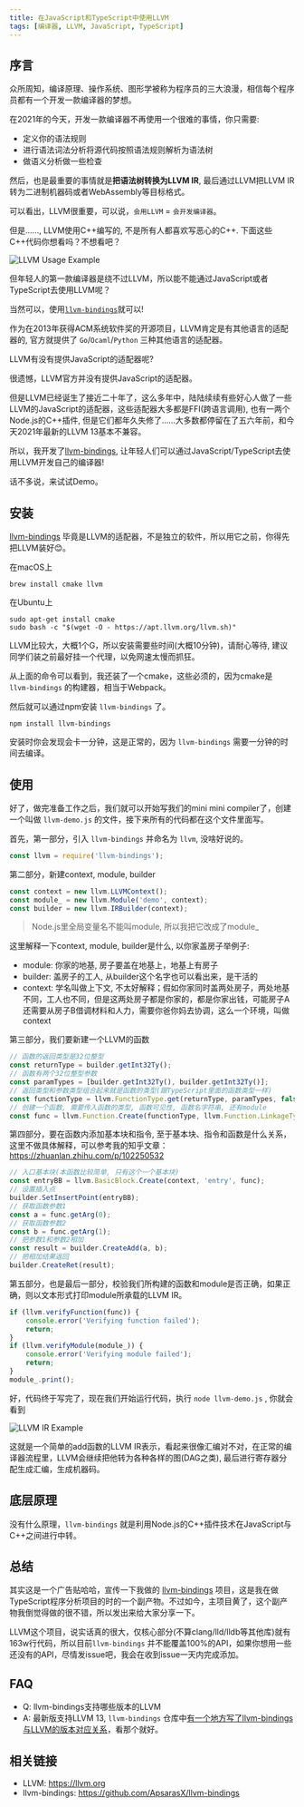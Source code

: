 ```yaml
---
title: 在JavaScript和TypeScript中使用LLVM
tags: [编译器, LLVM, JavaScript, TypeScript]
---
```


## 序言

众所周知，编译原理、操作系统、图形学被称为程序员的三大浪漫，相信每个程序员都有一个开发一款编译器的梦想。

在2021年的今天，开发一款编译器不再使用一个很难的事情，你只需要:
- 定义你的语法规则
- 进行语法词法分析将源代码按照语法规则解析为语法树
- 做语义分析做一些检查

然后，也是最重要的事情就是**把语法树转换为LLVM IR**, 最后通过LLVM把LLVM IR转为二进制机器码或者WebAssembly等目标格式。

可以看出，LLVM很重要，可以说，`会用LLVM` = `会开发编译器`。

<!--truncate-->

但是......, LLVM使用C++编写的, 不是所有人都喜欢写恶心的C++. 下面这些C++代码你想看吗？不想看吧？

![LLVM Usage Example](./llvm-usage-example.png)

但年轻人的第一款编译器是绕不过LLVM，所以能不能通过JavaScript或者TypeScript去使用LLVM呢？

当然可以，使用[`llvm-bindings`](https://github.com/ApsarasX/llvm-binding)就可以!

作为在2013年获得ACM系统软件奖的开源项目，LLVM肯定是有其他语言的适配器的, 官方就提供了 `Go`/`Ocaml`/`Python` 三种其他语言的适配器。

LLVM有没有提供JavaScript的适配器呢?

很遗憾，LLVM官方并没有提供JavaScript的适配器。

但是LLVM已经诞生了接近二十年了，这么多年中，陆陆续续有些好心人做了一些LLVM的JavaScript的适配器，这些适配器大多都是FFI(跨语言调用), 也有一两个Node.js的C++插件, 但是它们都年久失修了......大多数都停留在了五六年前，和今天2021年最新的LLVM 13基本不兼容。

所以，我开发了[llvm-bindings](https://github.com/ApsarasX/llvm-bindings), 让年轻人们可以通过JavaScript/TypeScript去使用LLVM开发自己的编译器!


话不多说，来试试Demo。

## 安装

[llvm-bindings](https://github.com/ApsarasX/llvm-bindings) 毕竟是LLVM的适配器，不是独立的软件，所以用它之前，你得先把LLVM装好😊。

在macOS上

```shell
brew install cmake llvm
```

在Ubuntu上

```shell
sudo apt-get install cmake
sudo bash -c "$(wget -O - https://apt.llvm.org/llvm.sh)"
```

LLVM比较大，大概1个G，所以安装需要些时间(大概10分钟)，请耐心等待, 建议同学们装之前最好挂一个代理，以免网速太慢而抓狂。

从上面的命令可以看到，我还装了一个cmake，这些必须的，因为cmake是 `llvm-bindings` 的构建器，相当于Webpack。

然后就可以通过npm安装 `llvm-bindings` 了。

```shell
npm install llvm-bindings
```

安装时你会发现会卡一分钟，这是正常的，因为 `llvm-bindings` 需要一分钟的时间去编译。

## 使用

好了，做完准备工作之后，我们就可以开始写我们的mini mini compiler了，创建一个叫做 `llvm-demo.js` 的文件，接下来所有的代码都在这个文件里面写。

首先，第一部分，引入 `llvm-bindings` 并命名为 `llvm`, 没啥好说的。
```js
const llvm = require('llvm-bindings');
```

第二部分，新建context, module, builder
```js
const context = new llvm.LLVMContext();
const module_ = new llvm.Module('demo', context);
const builder = new llvm.IRBuilder(context);
```
> Node.js里全局变量名不能叫module, 所以我把它改成了module_

这里解释一下context, module, builder是什么, 以你家盖房子举例子:

- module: 你家的地基, 房子要盖在地基上，地基上有房子
- builder: 盖房子的工人, 从builder这个名字也可以看出来，是干活的
- context: 学名叫做上下文, 不太好解释；假如你家同时盖两处房子，两处地基不同，工人也不同，但是这两处房子都是你家的，都是你家出钱，可能房子A还需要从房子B借调材料和人力，需要你爸你妈去协调，这么一个环境，叫做context

第三部分，我们要新建一个LLVM的函数

```js
// 函数的返回类型是32位整型
const returnType = builder.getInt32Ty();
// 函数有两个32位整型参数
const paramTypes = [builder.getInt32Ty(), builder.getInt32Ty()];
// 返回类型和参数类型组合起来就是函数的类型(跟TypeScript里面的函数类型一样)
const functionType = llvm.FunctionType.get(returnType, paramTypes, false);
// 创建一个函数, 需要传入函数的类型, 函数可见性, 函数名字符串, 还有module
const func = llvm.Function.Create(functionType, llvm.Function.LinkageTypes.ExternalLinkage, 'add', module_);
```

第四部分，要在函数内添加基本块和指令, 至于基本块、指令和函数是什么关系，这里不做具体解释，可以参考我的知乎文章：https://zhuanlan.zhihu.com/p/102250532

```js
// 入口基本块(本函数比较简单, 只有这个一个基本块)
const entryBB = llvm.BasicBlock.Create(context, 'entry', func);
// 设置插入点
builder.SetInsertPoint(entryBB);
// 获取函数参数1
const a = func.getArg(0);
// 获取函数参数2
const b = func.getArg(1);
// 把参数1和参数2相加
const result = builder.CreateAdd(a, b);
// 把相加结果返回
builder.CreateRet(result);
```

第五部分，也是最后一部分，校验我们所构建的函数和module是否正确，如果正确，则以文本形式打印module所承载的LLVM IR。

```js
if (llvm.verifyFunction(func)) {
    console.error('Verifying function failed');
    return;
}
if (llvm.verifyModule(module_)) {
    console.error('Verifying module failed');
    return;
}
module_.print();
```

好，代码终于写完了，现在我们开始运行代码，执行 `node llvm-demo.js` , 你就会看到

![LLVM IR Example](./llvm-ir-example.png)

这就是一个简单的add函数的LLVM IR表示，看起来很像汇编对不对，在正常的编译器流程里，LLVM会继续把他转为各种各样的图(DAG之类), 最后进行寄存器分配生成汇编，生成机器码。

## 底层原理

没有什么原理，`llvm-bindings` 就是利用Node.js的C++插件技术在JavaScript与C++之间进行中转。

## 总结

其实这是一个广告贴哈哈，宣传一下我做的 [llvm-bindings](https://github.com/ApsarasX/llvm-bindings) 项目，这是我在做TypeScript程序分析项目的时的一个副产物。不过如今，主项目黄了，这个副产物我倒觉得做的很不错，所以发出来给大家分享一下。

LLVM这个项目，说实话真的很大，仅核心部分(不算clang/lld/lldb等其他库)就有163w行代码，所以目前`llvm-bindings` 并不能覆盖100%的API，如果你想用一些还没有的API，尽情发issue吧，我会在收到issue一天内完成添加。

## FAQ

- Q: llvm-bindings支持哪些版本的LLVM
- A: 最新版支持LLVM 13, `llvm-bindings` 仓库中[有一个地方写了llvm-bindings与LLVM的版本对应关系](https://github.com/ApsarasX/llvm-bindings#compatibility)，看那个就好。

## 相关链接

- LLVM: https://llvm.org
- llvm-bindings: https://github.com/ApsarasX/llvm-bindings
